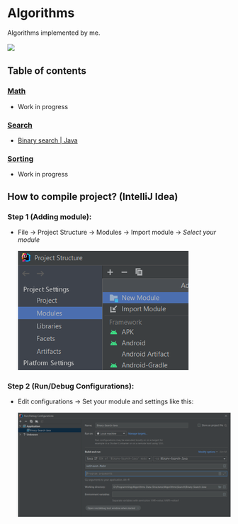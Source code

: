 # Algorithms
Algorithms implemented by me.<br><br>
![](https://img.shields.io/badge/Code-Java-informational?style=flat-square&logo=Java&logoColor=white&color=5194f0)

## Table of contents
### [Math](https://github.com/xairaven/Algorithms-Data-Structures/tree/main/Algorithms/Math)
- <a>Work in progress</a>
### [Search](https://github.com/xairaven/Algorithms-Data-Structures/tree/main/Algorithms/Search)
- <a href = "https://github.com/xairaven/Algorithms-Data-Structures/tree/main/Algorithms/Search/Binary-Search-Java">Binary search | Java</a>
### [Sorting](https://github.com/xairaven/Algorithms-Data-Structures/tree/main/Algorithms/Sorting)
- <a>Work in progress</a>

## How to compile project? (IntelliJ Idea)
### Step 1 (Adding module):
- File -> Project Structure -> Modules -> Import module -> *Select your module*<br><br>
<img src = "resources/step1.png"></img>
### Step 2 (Run/Debug Configurations):
- Edit configurations -> Set your module and settings like this:<br><br>
<img src = "resources/step2.png"></img>
